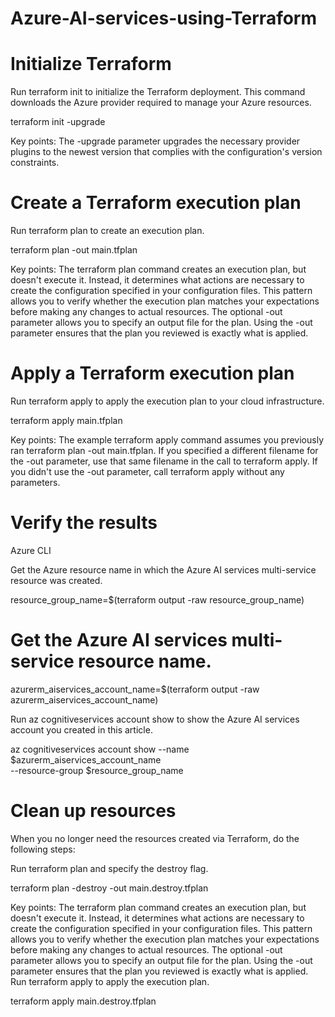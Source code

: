 # Azure-AI-services-using-Terraform

# Initialize Terraform
Run terraform init to initialize the Terraform deployment. This command downloads the Azure provider required to manage your Azure resources.

terraform init -upgrade

Key points:
The -upgrade parameter upgrades the necessary provider plugins to the newest version that complies with the configuration's version constraints.

# Create a Terraform execution plan
Run terraform plan to create an execution plan.

terraform plan -out main.tfplan

Key points:
The terraform plan command creates an execution plan, but doesn't execute it. Instead, it determines what actions are necessary to create the configuration specified in your configuration files. This pattern allows you to verify whether the execution plan matches your expectations before making any changes to actual resources.
The optional -out parameter allows you to specify an output file for the plan. Using the -out parameter ensures that the plan you reviewed is exactly what is applied.

# Apply a Terraform execution plan
Run terraform apply to apply the execution plan to your cloud infrastructure.

terraform apply main.tfplan

Key points:
The example terraform apply command assumes you previously ran terraform plan -out main.tfplan.
If you specified a different filename for the -out parameter, use that same filename in the call to terraform apply.
If you didn't use the -out parameter, call terraform apply without any parameters.

# Verify the results
Azure CLI

Get the Azure resource name in which the Azure AI services multi-service resource was created.

resource_group_name=$(terraform output -raw resource_group_name)

# Get the Azure AI services multi-service resource name.

azurerm_aiservices_account_name=$(terraform output -raw azurerm_aiservices_account_name)

Run az cognitiveservices account show to show the Azure AI services account you created in this article.

az cognitiveservices account show --name $azurerm_aiservices_account_name \
                                  --resource-group $resource_group_name

# Clean up resources
When you no longer need the resources created via Terraform, do the following steps:

Run terraform plan and specify the destroy flag.

terraform plan -destroy -out main.destroy.tfplan

Key points:
The terraform plan command creates an execution plan, but doesn't execute it. Instead, it determines what actions are necessary to create the configuration specified in your configuration files. This pattern allows you to verify whether the execution plan matches your expectations before making any changes to actual resources.
The optional -out parameter allows you to specify an output file for the plan. Using the -out parameter ensures that the plan you reviewed is exactly what is applied.
Run terraform apply to apply the execution plan.

terraform apply main.destroy.tfplan
